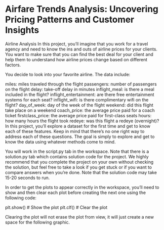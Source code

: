 # Airfare Trends Analysis: Uncovering Pricing Patterns and Customer Insights

Airline Analysis
In this project, you’ll imagine that you work for a travel agency and need to know the ins and outs of airline prices for your clients. You want to make sure that you can find the best deal for your client and help them to understand how airline prices change based on different factors.

You decide to look into your favorite airline. The data include:

miles: miles traveled through the flight
passengers: number of passengers on the flight
delay: take-off delay in minutes
inflight_meal: is there a meal included in the flight?
inflight_entertainment: are there free entertainment systems for each seat?
inflight_wifi: is there complimentary wifi on the flight?
day_of_week: day of the week of the flight
weekend: did this flight take place on a weekend
coach_price: the average price paid for a coach ticket
firstclass_price: the average price paid for first-class seats
hours: how many hours the flight took
redeye: was this flight a redeye (overnight)?
In this project, you’ll explore a dataset for the first time and get to know each of these features. Keep in mind that there’s no one right way to address each of these questions. The goal is simply to explore and get to know the data using whatever methods come to mind.

You will work in the script.py tab in the workspace. Note that there is a solution.py tab which contains solution code for the project. We highly recommend that you complete the project on your own without checking the solution, but feel free to take a look if you get stuck or if you want to compare answers when you’re done. Note that the solution code may take 15-20 seconds to run.

In order to get the plots to appear correctly in the workspace, you’ll need to show and then clear each plot before creating the next one using the following code:

plt.show() # Show the plot
plt.clf() # Clear the plot

Clearing the plot will not erase the plot from view, it will just create a new space for the following graphic.
